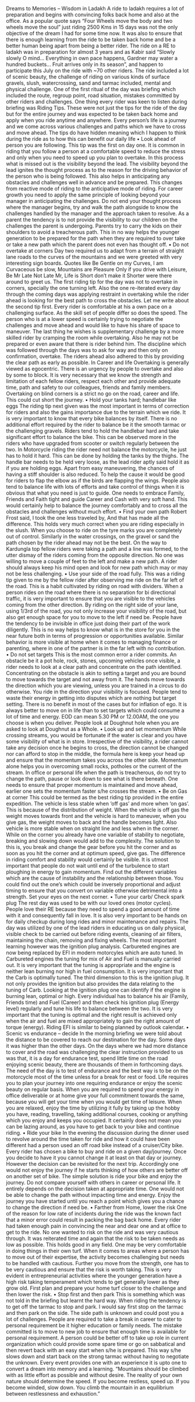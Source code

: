 Dreams to Memories – Wisdom in Ladakh
A ride to ladakh requires a lot of preparation and begins with convincing folks back home and also at the office. As a popular quote says “Four Wheels move the body and two wheels move the soul” just riding 2500 Kms in 15 days was not the only objective of the dream I had for some time now. It was also to ensure that there is enough learning from the ride to be taken back home and be a better human being apart from being a better rider. The ride on a RE to ladakh was in preparation for almost 3 years and as Kabir said “Slowly slowly O mind... Everything in own pace happens, Gardner may water a hundred buckets... Fruit arrives only in its season”, and happen to participate this July on the ride with ~70 other riders. The ride included a lot of scenic beauty, the challenge of riding on various kinds of surface gravels, slush, watercrossing, sand and tarmac included, mental and physical challenge. One of the first ritual of the day was briefing which included the route, regroup point, road situation, mistakes committed by other riders and challenges. One thing every rider was keen to listen during briefing was Riding Tips. These were not just the tips for the ride of the day but for the entire journey and was expected to be taken back home and apply when you ride anytime and anywhere. Every person’s life is a journey and we come across various challenges and paths which we have to cross and move ahead. The tips do have hidden meaning which I happen to think during the ride as to how this can benefit our daily life
• Look ahead of person you are following.
This tip was the first on day one. It is common in riding that you follow a person at a comfortable speed to reduce the stress and only when you need to speed up you plan to overtake. In this process what is missed out is the visibility beyond the lead. The visibility beyond the lead ignites the thought process as to the reason for the driving behavior of the person who is being followed. This also helps in anticipating any obstacles and challenges well in advance and be prepared. This changes from reactive mode of riding to the anticipative mode of riding.
For career growth you need to apply the same principle of looking beyond your manager in anticipating the challenges. Do not end your thought process where the manager begins, try and walk the path alongside to know the challenges handled by the manager and the approach taken to resolve. As a parent the tendency is to not provide the visibility to our children on the challenges the parent is undergoing. Parents try to carry the kids on their shoulders to avoid a treacherous path. This in no way helps the younger generation to be prepared for the path when they are required to over take or take a new path which the parent does not even has thought off.
• Do not overtake at corners
Day two required us to adapt from a terrain of straight lane roads to the curves of the mountains and we were greeted with very interesting sign boards. Quotes like Be Gentle on my Curves, I am Curvaceous be slow, Mountains are Pleasure Only if you drive with Leisure, Be Mr Late Not Late Mr, Life is Short don’t make it Shorter were there around to greet us. The first riding tip for the day was not to overtake in corners, specially the one turning left. Also the one re-iterated every day through the coming days was applying restraint in overtaking while the rider ahead is looking for the best path to cross the obstacles. Let me write about the second tip first. Every rider is comfortable at his a own pace on a challenging surface. As the skill set of people differ so does the speed. The person who is at a lower speed is certainly trying to negotiate the challenges and move ahead and would like to have his share of space to maneuver. The last thing he wishes is supplementary challenge by a more skilled rider by cramping the room while overtaking. Also he may not be prepared or even aware that there is rider behind him. The discipline which was followed through the days was to ask for way and then only on confirmation, overtake. The riders ahead also adhered to this by providing the clear path as early as possible. 
In Career and life Overtaking is generally viewed as egocentric. There is an urgency by people to overtake and also by some to block. It is very necessary that we know the strength and limitation of each fellow riders, respect each other and provide adequate time, path and safety to our colleagues, friends and family members.
Overtaking on blind corners is a strict no go on the road, career and life. This could cut short the journey.
• Hold your tanks hard; handlebar like eggs
The riding tip next given was the most important in terms of correction for riders and also the gains importance due to the terrain which we ride. It is very important to know that every bike balances by itself. There is no additional effort required by the rider to balance be it the smooth tarmac or the challenging gravels. Riders tend to hold the handlebar hard and take significant effort to balance the bike. This can be observed more in the riders who have upgraded from scooter or switch regularly between the two. In Motorcycle riding the rider need not balance the motorcycle, he just has to hold it hard. This can be done by holding the tanks by the thighs. The handle bar needs to be held very loose, as the lead rider aptly said hold it as if you are holding eggs. Apart from easy maneuvering, the chances of having a stiff shoulder is also reduced. To help the cause it would be good for riders to flap the elbow as if the birds are flapping the wings.
People also tend to balance life with lots of efforts and take control of things when it is obvious that what you need is just to guide. One needs to embrace Family, Friends and Faith tight and guide Career and Cash with very soft hand. This would certainly help to balance the journey comfortably and to cross all the obstacles and challenges without much effort.
• Find your own path
Robert Frost said, I took the one less traveled by, And that has made all the difference. This holds very much correct when you are riding especially in the slush. When you choose to ride on the tyre marks you are completely out of control. Similarly in the water crossings, on the gravel or sand the path chosen by the rider ahead may not be the best. On the way to Kardungla top fellow riders were taking a path and a line was formed, to the utter dismay of the riders coming from the opposite direction. No one was willing to move a couple of feet to the left and make a new path. A rider should always keep his mind open and look for new path which may or may not be less challenging.
• Use your side of the road fully.
This was a riding tip given to me by the fellow rider after observing me ride on the far left of the road. This is a habit cultivated by riding on road with dividers. When a person rides on the road where there is no separation for bi directional traffic, it is very important to ensure that you are visible to the vehicles coming from the other direction. By riding on the right side of your lane, using 1/3rd of the road, you not only increase your visibility of the road, but also get enough space for you to move to the left if need be.
People have the tendency to be invisible in office just doing their part of the work diligently. This is no way helps to know what is in the store for you in the near future both in terms of progression or opportunities available. Similar behavior is more visible at home when it comes to managing finance or parenting, where in one of the partner is in the far left with no contribution.
• Do not set targets
This is the most common error a rider commits. An obstacle be it a pot hole, rock, stones, upcoming vehicles once visible, a rider needs to look at a clear path and concentrate on the path identified. Concentrating on the obstacle is akin to setting a target and you are bound to move towards the target and not away from it. The hands move towards the direction which you are viewing, unless you are trained in a circus to do otherwise. You ride in the direction your visibility is focused.
People tend to waste their energy in getting into disputes which are nothing but target setting. There is no benefit in most of the cases but for inflation of ego. It is always better to move on in life than to set targets which could consume a lot of time and energy. EOD can mean 5.30 PM or 12.00AM, the one you choose is when you deliver. People look at Doughnut hole when you are asked to look at Doughnut as a Whole.
• Look up and set momentum
While crossing streams, you would be fortunate if the water is clear and you have some visibility of what is in store. Irrespective of the visibility, a rider cannot take any decision once he begins to cross, the direction cannot be changed nor can afford to stop in the middle, the formula here is keep your head up and ensure that the momentum takes you across the other side. Momentum alone helps you in overcoming small rocks, potholes or the current of the stream.
In office or personal life when the path is treacherous, do not try to change the path, pause or look down to see what is there beneath. One needs to ensure that proper momentum is maintained and move ahead, earlier one sets the momentum faster s/he crosses the stream.
• Be on Gas at corner
This could be termed as the best riding tip provided in the entire expedition. The vehicle is less stable when ‘off gas’ and more when ‘on gas’. This is because of the distribution of weight. When the vehicle is off gas the weight moves towards front and the vehicle is hard to maneuver, when you give gas, the weight moves to back and the handle becomes light. Also vehicle is more stable when on straight line and less when in the corner. While on the corner you already have one variable of stability to negotiate, breaking and slowing down would add to the complexity. The solution to this is, you break and change the gear before you hit the corner and as soon as you hit the corner and at optimum speed, give gas. The difference in riding comfort and stability would certainly be visible. 
It is utmost important that people do not wait until end of the turbulence to start ploughing in energy to gain momentum. Find out the different variables which are the cause of instability and the relationship between those. You could find out the one’s which could be inversely proportional and adjust timing to ensure that you convert on variable otherwise detrimental into a strength. Set your eyes on the next corner.
• Tune your carb/ Check spark plug
The rest day was used to be with our loved ones (motor cycles). People love their RE because they need to spend a good amount of time with it and consequently fall in love. It is also very important to be hands on for daily checkup during long rides and minor maintenance and repairs. The day was utilized by one of the lead riders in educating us on daily physical, visible check to be carried out before riding events, cleaning of air filters, maintaining the chain, removing and fixing wheels. The most important learning however was the ignition plug analysis.
Carbureted engines are now being replaced by EFI in modern motorcyles which are auto tuned. In Carbureted engines the tuning for mix of Air and Fuel is manually carried out. It is very important that the tuning is appropriate and the engine is neither lean burning nor high in fuel consumption. It is very important that the Carb is optimally tuned. The third dimension to this is the ignition plug. It not only provides the ignition but also provides the data relating to the tuning of Carb. Looking at the ignition plug one can identify if the engine is burning lean, optimal or high. 
Every individual has to balance his air (Family, Friends time) and Fuel (Career) and then check his ignition plug (Energy level) regularly and tune his life to balance between the two. It is very important that the tuning is optimal and the right result is achieved only when the air and fuel are mixed appropriately to gain the right amount of torque (energy). Riding EFI is similar to being planned by outlook calendar.
• Scenic vs endurance – decide
In the morning briefing we were told about the distance to be covered to reach our destination for the day. Some days it was higher than the other days. On the days where we had more distance to cover and the road was challenging the clear instruction provided to us was that, it is a day for endurance test, spend little time on the road enjoying scenic beauty, there are thousands of them in forthcoming days. The need of the day is to test of endurance and the best way is to be on the motorcycle most of the time unless for a break for rest or food. 
Life requires you to plan your journey into one requiring endurance or enjoy the scenic beauty on regular basis. When you are required to spend your energy in office deliverable or at home give your full commitment towards the same, because you will get your time when you would get time of leisure. When you are relaxed, enjoy the time by utilizing it fully by taking up the hobby you have, reading, travelling, taking additional courses, cooking or anything which you enjoy and keeps you occupied. It certainly does not mean you can be lazing around, as you have to get back to your bike and continue riding.
• Ride your bike
In the evening the discussion during the dinner used to revolve around the time taken for ride and how it could have been different had a person used an off road bike instead of a cruiser/City bike. Every rider has chosen a bike to buy and ride on a given day/journey. Once you decide to have it you cannot change it at least on that day or journey. However the decision can be revisited for the next trip. Accordingly one would not enjoy the journey if he starts thinking of how others are better off on another set of bike. The simple solution is ride your bike and enjoy the journey.
Do not compare yourself with others in career or personal life. It entirely depends on the decision taken at appropriate time. One would not be able to change the path without impacting time and energy. Enjoy the journey you have started until you reach a point which gives you a chance to change the direction if need be.
• Farther from Home, lower the risk
One of the reason for low rate of incidents during the ride was the known fact that a minor error could result in packing the bag back home. Every rider had taken enough pain in convincing the near and dear one and at office to get to the ride. No one wanted to risk on the ride and was very cautious through. It was reiterated time and again that the risk to be taken needs as low as possible.
This holds good in any field. One may be very comfortable in doing things in their own turf. When it comes to areas where a person has to move out of their expertise, the activity becomes challenging but needs to be handled with cautious. Further you move from the strength, one has to be very cautious and ensure that the risk is worth taking. This is very evident in entrepreneurial activities where the younger generation have a high risk taking temperament which tends to get generally lower as they grow old. First plan and prepare your home turf closer to the challenge and then lower the risk.
• Stop first and then park
This is something which was not told in the briefing but learnt the hard way. When riding the tendency is to get off the tarmac to stop and park. I would say first stop on the tarmac and then park on the side. The side path is unknown and could post you a lot of challenges.
People are required to take a break in career to cater to personal requirement be it higher education or family needs. The mistake committed is to move to new job to ensure that enough time is available for personal requirement. A person could be better off to take up role in current organization which could provide some spare time or go on sabbatical and then revert back with an easy start when s/he is prepared. This way s/he slows down and start back on the strong tarmac without having to negotiate the unknown.
Every event provides one with an experience it is upto one to convert a dream into memory and a learning.
“Mountains should be climbed with as little effort as possible and without desire. The reality of your own nature should determine the speed. If you become restless, speed up. If you become winded, slow down. You climb the mountain in an equilibrium between restlessness and exhaustion.” 
